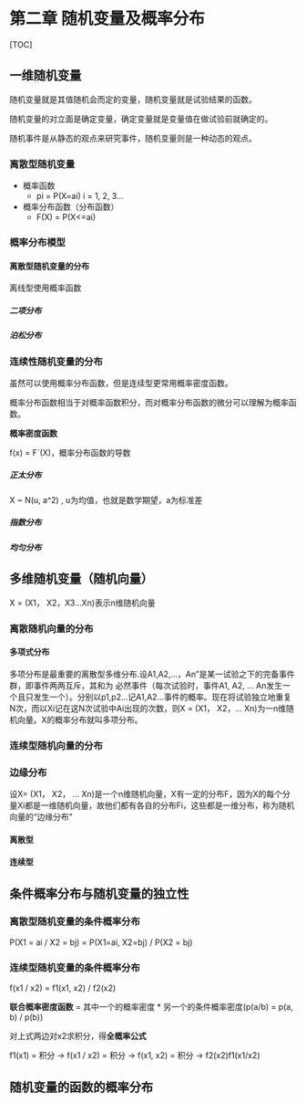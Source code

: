 # 第二章 随机变量及概率分布

[TOC]



## 一维随机变量

随机变量就是其值随机会而定的变量，随机变量就是试验结果的函数。

随机变量的对立面是确定变量，确定变量就是变量值在做试验前就确定的。

随机事件是从静态的观点来研究事件，随机变量则是一种动态的观点。

### 离散型随机变量

- 概率函数
  - pi = P(X=ai) i = 1, 2, 3...
- 概率分布函数（分布函数）
  - F(X) = P(X<=ai)

### 概率分布模型

#### 离散型随机变量的分布

离线型使用概率函数

##### 二项分布

##### 泊松分布

### 连续性随机变量的分布

虽然可以使用概率分布函数，但是连续型更常用概率密度函数。

概率分布函数相当于对概率函数积分，而对概率分布函数的微分可以理解为概率函数。

**概率密度函数**

f(x) = F`(X)，概率分布函数的导数

##### 正太分布

X ~ N(u, a^2) , u为均值，也就是数学期望，a为标准差

##### 指数分布

##### 均匀分布

## 多维随机变量（随机向量）

X = (X1， X2，X3...Xn)表示n维随机向量

### 离散随机向量的分布

#### 多项式分布

多项分布是最重要的离散型多维分布.设A1,A2,…，An”是某一试验之下的完备事件群，即事件两两互斥，其和为
必然事件（每次试验时，事件A1, A2, ... An发生一个且只发生一个）。分别以p1,p2...记A1,A2...事件的概率。现在将试验独立地重复N次，而以Xi记在这N次试验中Ai出现的次数，则X = (X1， X2，... Xn)为一n维随机向量。X的概率分布就叫多项分布。

### 连续型随机向量的分布

### 边缘分布

设X= (X1， X2， ... Xn)是一个n维随机向量，X有一定的分布F，因为X的每个分量Xi都是一维随机向量，故他们都有各自的分布Fi，这些都是一维分布，称为随机向量的“边缘分布”

#### 离散型

#### 连续型

## 条件概率分布与随机变量的独立性

### 离散型随机变量的条件概率分布

P(X1 = ai / X2 = bj) = P(X1=ai, X2=bj) / P(X2 = bj)

### 连续型随机变量的条件概率分布

f(x1 / x2) = f1(x1, x2) / f2(x2)

**联合概率密度函数** = 其中一个的概率密度 * 另一个的条件概率密度(p(a/b) = p(a, b) / p(b))

对上式两边对x2求积分，得**全概率公式**

f1(x1) = 积分 -> f(x1 / x2) = 积分 -> f(x1, x2) = 积分 -> f2(x2)f1(x1/x2)

## 随机变量的函数的概率分布







